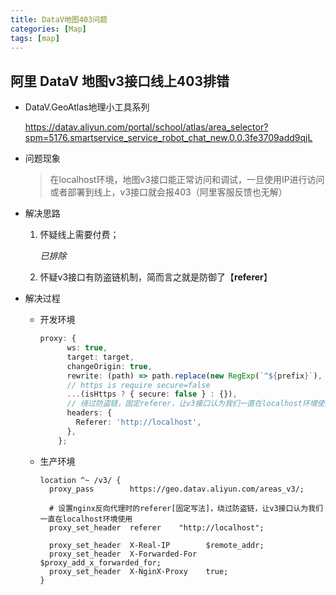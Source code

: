 ```yaml
---
title: DataV地图403问题
categories: [Map]
tags: [map]
---
```


## 阿里 DataV 地图v3接口线上403排错

- DataV.GeoAtlas地理小工具系列

  https://datav.aliyun.com/portal/school/atlas/area_selector?spm=5176.smartservice_service_robot_chat_new.0.0.3fe3709add9qjL

- 问题现象

  > 在localhost环境，地图v3接口能正常访问和调试，一旦使用IP进行访问或者部署到线上，v3接口就会报403（阿里客服反馈也无解）

- 解决思路

  1. 怀疑线上需要付费；

     *已排除*

  2. 怀疑v3接口有防盗链机制，简而言之就是防御了【**referer**】

- 解决过程

  - 开发环境

    ```ts
    proxy: {
          ws: true,
          target: target,
          changeOrigin: true,
          rewrite: (path) => path.replace(new RegExp(`^${prefix}`), ''),
          // https is require secure=false
          ...(isHttps ? { secure: false } : {}),
          // 绕过防盗链，固定referer，让v3接口认为我们一直在localhost环境使用
          headers: {
            Referer: 'http://localhost',
          },
        };
    ```

    

  - 生产环境

    ```nginx
    location ^~ /v3/ {
      proxy_pass        https://geo.datav.aliyun.com/areas_v3/;
      
      # 设置nginx反向代理时的referer[固定写法]，绕过防盗链，让v3接口认为我们一直在localhost环境使用
      proxy_set_header  referer    "http://localhost";
      
      proxy_set_header  X-Real-IP        $remote_addr;
      proxy_set_header  X-Forwarded-For  $proxy_add_x_forwarded_for;
      proxy_set_header  X-NginX-Proxy    true;
    }
    ```
